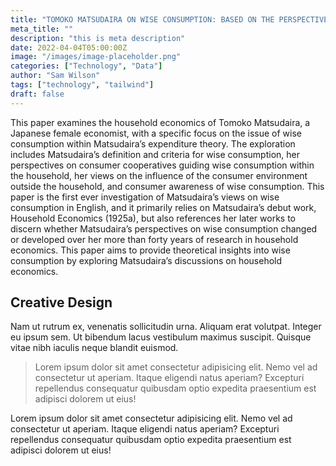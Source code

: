 ```yaml
---
title: "TOMOKO MATSUDAIRA ON WISE CONSUMPTION: BASED ON THE PERSPECTIVE OF HOUSEHOLD ECONOMICS"
meta_title: ""
description: "this is meta description"
date: 2022-04-04T05:00:00Z
image: "/images/image-placeholder.png"
categories: ["Technology", "Data"]
author: "Sam Wilson"
tags: ["technology", "tailwind"]
draft: false
---
```


This paper examines the household economics of Tomoko Matsudaira, a Japanese female economist, with a specific focus on the issue of wise consumption within Matsudaira’s expenditure theory. The exploration includes Matsudaira’s definition and criteria for wise consumption, her perspectives on consumer cooperatives guiding wise consumption within the household, her views on the influence of the consumer environment outside the household, and consumer awareness of wise consumption. This paper is the first ever investigation of Matsudaira’s views on wise consumption in English, and it primarily relies on Matsudaira’s debut work, Household Economics (1925a), but also references her later works to discern whether Matsudaira’s perspectives on wise consumption changed or developed over her more than forty years of research in household economics. This paper aims to provide theoretical insights into wise consumption by exploring Matsudaira’s discussions on household economics.

## Creative Design

Nam ut rutrum ex, venenatis sollicitudin urna. Aliquam erat volutpat. Integer eu ipsum sem. Ut bibendum lacus vestibulum maximus suscipit. Quisque vitae nibh iaculis neque blandit euismod.

> Lorem ipsum dolor sit amet consectetur adipisicing elit. Nemo vel ad consectetur ut aperiam. Itaque eligendi natus aperiam? Excepturi repellendus consequatur quibusdam optio expedita praesentium est adipisci dolorem ut eius!

Lorem ipsum dolor sit amet consectetur adipisicing elit. Nemo vel ad consectetur ut aperiam. Itaque eligendi natus aperiam? Excepturi repellendus consequatur quibusdam optio expedita praesentium est adipisci dolorem ut eius!
